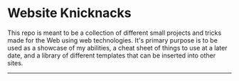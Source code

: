 # Website Knicknacks

This repo is meant to be a collection of different small projects and tricks made for the Web using web technologies. It's primary purpose is to be used as a showcase of my abilities, a cheat sheet of things to use at a later date, and a library of different templates that can be inserted into other sites.

---


